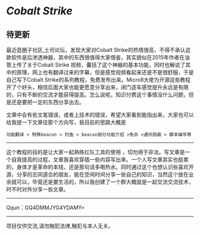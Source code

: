 # _Cobalt Strike_ 

待更新
----------

最近逛圈子社区,土司论坛，发现大家对Cobalt Strike的热情很高，不得不承认这款软件是后渗透神器，其中的东西很值得大家借鉴，其实貌似在2015年作者在油管上传了关于Cobalt Strike 视频，囊括了这个神器的基本功能，同时也解说了其中的原理，网上也有翻译过来的字幕，但是感觉视频看起来还是不是很舒服，于是自己写下Cobalt Strike的系列教程，免费发布出来。Micro8大佬为开源这些教程开了个好头，相信后面大家也能更愿意分享出来，闭门造车感觉提升永远是有限的，只有不断的交流才能获得提高。怎么说呢，知识付费这个事情没什么问题，但是还是要把一定的东西分享出去。

文章中会有些文笔错误，或者上技术的错误，希望大家看到能指出来，大家也可以给我提一下文章往那个方向写，我目前的思路大概是

```
功能翻译 > 特殊beacon > 钓鱼 > beacon部分功能介绍 >免杀 >通讯隐蔽 > 脚本编写等
```
----------

这个教程的目的是让大家一起熟练红队工具的使用 ，切勿用于非法。写文章是一个自我提高的过程，文章我喜欢穿插一些内容写出来。一个人写文章其实也挺累的，身体才是革命的本钱，还是那句话多喝热水。同时通过这个也想认识些喜欢开源，分享的志同道合的朋友，能在空闲时间分享一些自己的知识，当然这个放在业余就可以，毕竟还是要生活的，所以我创建了一个群大概就是一起交流交流技术，时不时对外分享一些文章。

----------

Qqun：GQ4DMMJYG4YDAMY=



----------
项目仅供交流,请勿触犯法律,触犯与本人无关。

